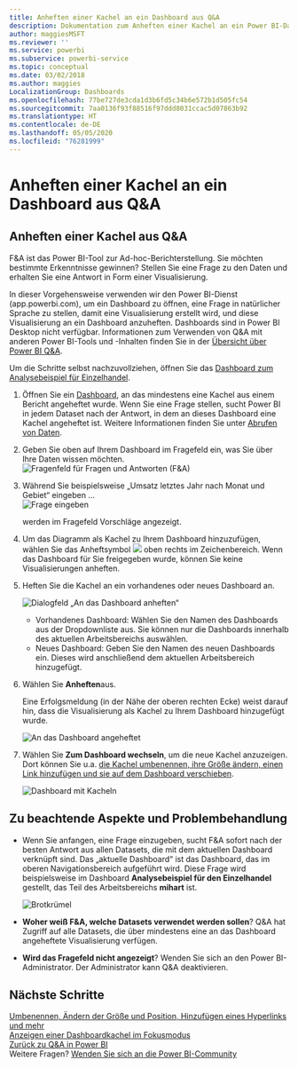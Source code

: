 ```yaml
---
title: Anheften einer Kachel an ein Dashboard aus Q&A
description: Dokumentation zum Anheften einer Kachel an ein Power BI-Dashboard aus dem Fragefeld für Fragen und Antworten (F&A)
author: maggiesMSFT
ms.reviewer: ''
ms.service: powerbi
ms.subservice: powerbi-service
ms.topic: conceptual
ms.date: 03/02/2018
ms.author: maggies
LocalizationGroup: Dashboards
ms.openlocfilehash: 77be727de3cda1d3b6fd5c34b6e572b1d505fc54
ms.sourcegitcommit: 7aa0136f93f88516f97ddd8031ccac5d07863b92
ms.translationtype: HT
ms.contentlocale: de-DE
ms.lasthandoff: 05/05/2020
ms.locfileid: "76281999"
---
```

# <a name="pin-a-tile-to-a-dashboard-from-qa"></a>Anheften einer Kachel an ein Dashboard aus Q&A
## <a name="how-to-pin-a-tile-from-qa"></a>Anheften einer Kachel aus Q&A
F&A ist das Power BI-Tool zur Ad-hoc-Berichterstellung. Sie möchten bestimmte Erkenntnisse gewinnen? Stellen Sie eine Frage zu den Daten und erhalten Sie eine Antwort in Form einer Visualisierung.

In dieser Vorgehensweise verwenden wir den Power BI-Dienst (app.powerbi.com), um ein Dashboard zu öffnen, eine Frage in natürlicher Sprache zu stellen, damit eine Visualisierung erstellt wird, und diese Visualisierung an ein Dashboard anzuheften. Dashboards sind in Power BI Desktop nicht verfügbar. Informationen zum Verwenden von Q&A mit anderen Power BI-Tools und -Inhalten finden Sie in der [Übersicht über Power BI Q&A](consumer/end-user-q-and-a.md). 

Um die Schritte selbst nachzuvollziehen, öffnen Sie das [Dashboard zum Analysebeispiel für Einzelhandel](sample-retail-analysis.md).


1. Öffnen Sie ein [Dashboard](consumer/end-user-dashboards.md), an das mindestens eine Kachel aus einem Bericht angeheftet wurde. Wenn Sie eine Frage stellen, sucht Power BI in jedem Dataset nach der Antwort, in dem an dieses Dashboard eine Kachel angeheftet ist.  Weitere Informationen finden Sie unter [Abrufen von Daten](service-get-data.md).
2. Geben Sie oben auf Ihrem Dashboard im Fragefeld ein, was Sie über Ihre Daten wissen möchten.  
   ![Fragenfeld für Fragen und Antworten (F&A)](media/service-dashboard-pin-tile-from-q-and-a/power-bi-question-box.png)
3. Während Sie beispielsweise „Umsatz letztes Jahr nach Monat und Gebiet“ eingeben ...  
   ![Frage eingeben](media/service-dashboard-pin-tile-from-q-and-a/power-bi-type-q-and-a.png)

   werden im Fragefeld Vorschläge angezeigt.
4. Um das Diagramm als Kachel zu Ihrem Dashboard hinzuzufügen, wählen Sie das Anheftsymbol ![](media/service-dashboard-pin-tile-from-q-and-a/pbi_pintile.png) oben rechts im Zeichenbereich. Wenn das Dashboard für Sie freigegeben wurde, können Sie keine Visualisierungen anheften.

5. Heften Sie die Kachel an ein vorhandenes oder neues Dashboard an.

   ![Dialogfeld „An das Dashboard anheften“](media/service-dashboard-pin-tile-from-q-and-a/power-bi-pin-to-dashboard.png)

   * Vorhandenes Dashboard: Wählen Sie den Namen des Dashboards aus der Dropdownliste aus. Sie können nur die Dashboards innerhalb des aktuellen Arbeitsbereichs auswählen.
   * Neues Dashboard: Geben Sie den Namen des neuen Dashboards ein. Dieses wird anschließend dem aktuellen Arbeitsbereich hinzugefügt.

6. Wählen Sie **Anheften**aus.

   Eine Erfolgsmeldung (in der Nähe der oberen rechten Ecke) weist darauf hin, dass die Visualisierung als Kachel zu Ihrem Dashboard hinzugefügt wurde.  

   ![An das Dashboard angeheftet](media/service-dashboard-pin-tile-from-q-and-a/power-bi-pin.png)
7. Wählen Sie **Zum Dashboard wechseln**, um die neue Kachel anzuzeigen. Dort können Sie u.a. [die Kachel umbenennen, ihre Größe ändern, einen Link hinzufügen und sie auf dem Dashboard verschieben](service-dashboard-edit-tile.md).

   ![Dashboard mit Kacheln](media/service-dashboard-pin-tile-from-q-and-a/power-bi-pinned.png)

## <a name="considerations-and-troubleshooting"></a>Zu beachtende Aspekte und Problembehandlung
* Wenn Sie anfangen, eine Frage einzugeben, sucht F&A sofort nach der besten Antwort aus allen Datasets, die mit dem aktuellen Dashboard verknüpft sind.  Das „aktuelle Dashboard“ ist das Dashboard, das im oberen Navigationsbereich aufgeführt wird. Diese Frage wird beispielsweise im Dashboard **Analysebeispiel für den Einzelhandel** gestellt, das Teil des Arbeitsbereichs **mihart** ist.

  ![Brotkrümel](media/service-dashboard-pin-tile-from-q-and-a/power-bi-navbar.png)
* **Woher weiß F&A, welche Datasets verwendet werden sollen**?  Q&A hat Zugriff auf alle Datasets, die über mindestens eine an das Dashboard angeheftete Visualisierung verfügen.

* **Wird das Fragefeld nicht angezeigt**? Wenden Sie sich an den Power BI-Administrator. Der Administrator kann Q&A deaktivieren.


## <a name="next-steps"></a>Nächste Schritte
[Umbenennen, Ändern der Größe und Position, Hinzufügen eines Hyperlinks und mehr](service-dashboard-edit-tile.md)    
[Anzeigen einer Dashboardkachel im Fokusmodus](consumer/end-user-focus.md)     
[Zurück zu Q&A in Power BI](consumer/end-user-q-and-a.md)  
Weitere Fragen? [Wenden Sie sich an die Power BI-Community](https://community.powerbi.com/)
